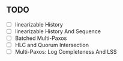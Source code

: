 ## TODO
- [ ] linearizable History
- [ ] linearizable History And Sequence
- [ ] Batched Multi-Paxos
- [ ] HLC and Quorum Intersection
- [ ] Multi-Paxos: Log Completeness And LSS
